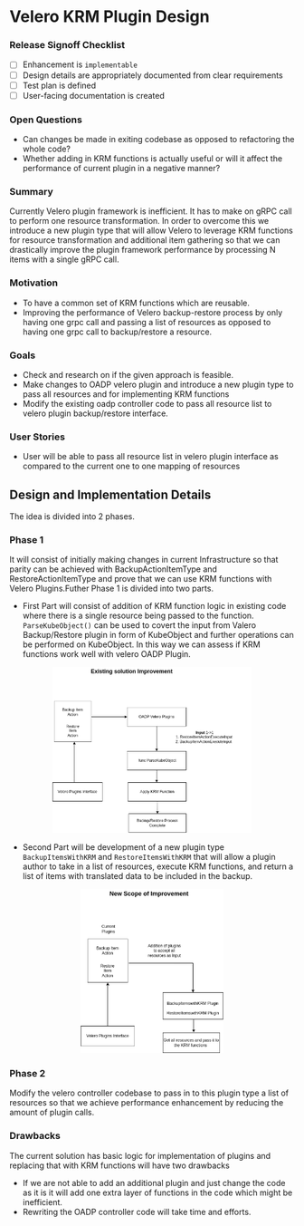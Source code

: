 # Velero KRM Plugin Design

### Release Signoff Checklist

- [ ] Enhancement is `implementable`
- [ ] Design details are appropriately documented from clear requirements
- [ ] Test plan is defined
- [ ] User-facing documentation is created

### Open Questions 
-  Can changes be made in exiting codebase as opposed to refactoring the whole code? 
-  Whether adding in KRM functions is actually useful or will it affect the performance of current plugin in a negative manner?


### Summary

Currently Velero plugin framework is inefficient. It has to make on gRPC call to perform one resource transformation.  In order to overcome this we introduce a new plugin type that will allow Velero to leverage KRM functions for resource transformation and additional item gathering so that we can drastically improve the plugin framework performance by processing N items with a single gRPC call.

### Motivation

- To have a common set of KRM functions which are reusable.
- Improving the performance of Velero backup-restore process by only having one grpc call and passing a list of resources as opposed to having one grpc call to backup/restore a resource. 

### Goals
- Check and research on if the given approach is feasible.
- Make changes to OADP velero plugin and introduce a new plugin type to pass all resources and for  implementing KRM functions
- Modify the existing oadp controller code to pass all resource list to velero plugin backup/restore interface.


### User Stories 

- User will be able to pass all resource list in velero plugin interface as compared to the current one to one mapping of resources 

## Design and Implementation Details

The idea is divided into 2 phases.

 ### Phase 1 
It will consist of initially making changes in current Infrastructure so that parity can be achieved with BackupActionItemType and RestoreActionItemType and prove that we can use KRM functions with Velero Plugins.Futher Phase 1 is divided into two parts.
	 
 - First Part will consist of addition of KRM function logic in existing code where there is a  single resource being passed to the function. `ParseKubeObject()` can be used to covert the input from Valero Backup/Restore plugin in form of KubeObject and further operations can be performed on KubeObject. In this way we can assess if KRM functions work well with velero OADP Plugin.

 <p align="center" width="100%">
    <img width="70%" src="https://github.com/chaitanyab2311/velero-krm-enhancment/blob/main/velero-exisitng-addon.png">
</p>


- Second  Part will be development of a new plugin type `BackupItemsWithKRM` and `RestoreItemsWithKRM` that will allow a plugin author to take in a list of resources, execute KRM functions, and return a list of items with translated data to be included in the backup.

<p align="center" width="100%">
    <img width="50%" src="https://github.com/chaitanyab2311/velero-krm-enhancment/blob/main/velero-new-design.png">
</p>


### Phase 2 
 Modify the velero controller codebase to pass in to this plugin type a list of resources so that we achieve performance enhancement by reducing the amount of plugin calls.



### Drawbacks

The current solution has basic logic for implementation of plugins and replacing that with KRM functions will have two drawbacks

- If we are not able to add an additional plugin and just change the code as it is it will add one extra layer of functions in the code which might be inefficient.
- Rewriting the OADP controller code will take time and efforts.

